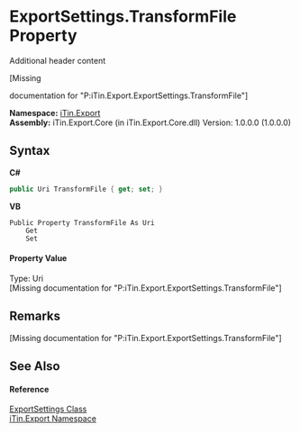 # ExportSettings.TransformFile Property 
Additional header content 

\[Missing <summary> documentation for "P:iTin.Export.ExportSettings.TransformFile"\]

**Namespace:**&nbsp;<a href="3fffd16d-e8dd-a992-537b-8b7ec294fc13">iTin.Export</a><br />**Assembly:**&nbsp;iTin.Export.Core (in iTin.Export.Core.dll) Version: 1.0.0.0 (1.0.0.0)

## Syntax

**C#**<br />
``` C#
public Uri TransformFile { get; set; }
```

**VB**<br />
``` VB
Public Property TransformFile As Uri
	Get
	Set
```


#### Property Value
Type: Uri<br />\[Missing <value> documentation for "P:iTin.Export.ExportSettings.TransformFile"\]

## Remarks
\[Missing <remarks> documentation for "P:iTin.Export.ExportSettings.TransformFile"\]

## See Also


#### Reference
<a href="d8d655e9-5d05-0438-ab78-0c8d4761dd06">ExportSettings Class</a><br /><a href="3fffd16d-e8dd-a992-537b-8b7ec294fc13">iTin.Export Namespace</a><br />